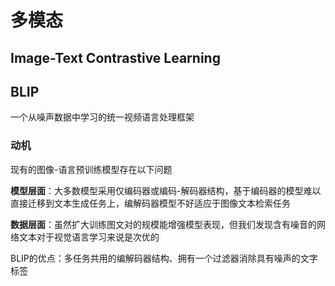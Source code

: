# 多模态

## Image-Text Contrastive Learning









## BLIP

一个从噪声数据中学习的统一视频语言处理框架

### 动机

现有的图像-语言预训练模型存在以下问题

**模型层面**：大多数模型采用仅编码器或编码-解码器结构，基于编码器的模型难以直接迁移到文本生成任务上，编解码器模型不好适应于图像文本检索任务

**数据层面**：虽然扩大训练图文对的规模能增强模型表现，但我们发现含有噪音的网络文本对于视觉语言学习来说是次优的

BLIP的优点：多任务共用的编解码器结构、拥有一个过滤器消除具有噪声的文字标签

